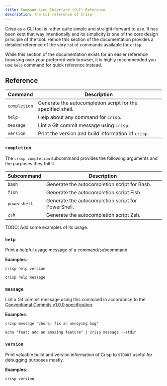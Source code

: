 ```yaml
---
title: Command-Line Interface (CLI) Reference
description: The CLI reference of Crisp
---
```


Crisp as a CLI tool is rather quite simple and straight-forward to use. It has
been kept that way intentionally and its simplicity is one of the core design
principle of the tool. Hence this section of the documentation provides a
detailed reference of the very list of commands available for `crisp`.

While this section of the documentation exists for an easier reference browsing
over your preferred web browser, it is highly recommended you use `help` command
for quick reference instead.

## Reference

| Command      | Description                                                 |
| ------------ | ----------------------------------------------------------- |
| `completion` | Generate the autocompletion script for the specified shell. |
| `help`       | Help about any command for `crisp`.                         |
| `message`    | Lint a Git commit message using `crisp`.                    |
| `version`    | Print the version and build information of `crisp`.         |

### `completion`

The `crisp completion` subcommand provides the following arguments and the
purposes they fulfill.

| Subcommand   | Description                                        |
| ------------ | -------------------------------------------------- |
| `bash`       | Generate the autocompletion script for Bash.       |
| `fish`       | Generate the autocompletion script Fish.           |
| `powershell` | Generate the autocompletion script for PowerShell. |
| `zsh`        | Generate the autocompletion script Zsh.            |

TODO: Add some examples of its usage.

### `help`

Print a helpful usage message of a command/subcommand.

**Examples**:

```console
crisp help version
```

```console
crisp help message
```

### `message`

Lint a Git commit message using this command in accordance to the
[Conventional Commits v1.0.0 specification](https://conventionalcommits.org).

**Examples**:

```console
crisp message "chore: fix an annoying bug"
```

```console
echo "feat: add an amazing feature" | crisp message --stdin
```

### `version`

Print valuable build and version information of Crisp to `STDOUT` useful for
debugging purposes mostly.

**Examples**:

```console
crisp version
```
